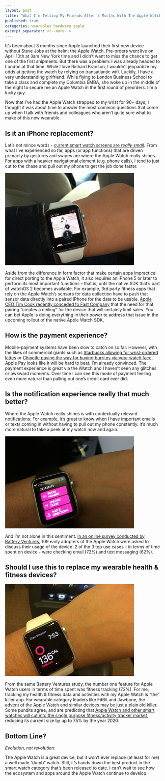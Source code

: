 ```yaml
---
layout: post
title: "What I’m Telling My Friends After 3 Months With The Apple Watch"
published: true
categories: wearables hardware apple
excerpt_separator: <!--more-->
---
```


It’s been about 3 months since Apple launched their first new device without Steve Jobs at the helm: the Apple Watch. Pre-orders went live on April 10th at 3am New York time and I didn’t want to miss the chance to get one of the first shipments. But there was a problem: I was already headed to London at that time. <!--more--> While I love Richard Branson, I wouldn’t jeopardize my odds at getting the watch by relying on transatlantic wifi. Luckily, I have a very understanding girlfriend. While flying to London Business School to take a class and complete my Columbia EMBA, she woke up in the middle of the night to secure me an Apple Watch in the first round of preorders. I’m a lucky guy.
 
Now that I’ve had the Apple Watch strapped to my wrist for 90+ days, I thought it was about time to answer the most common questions that come up when I talk with friends and colleagues who aren’t quite sure what to make of this new wearable.
 
## Is it an iPhone replacement?

Let’s not mince words - [current smart watch screens are *really small*](https://medium.com/@flyosity/inconvenient-truths-about-the-apple-watch-11bafa44551b). From what I’ve experienced so far, apps (or app functions) that are driven primarily by gestures and swipes are where the Apple Watch really shines. For apps with a heavier navigational element (e.g. phone calls), I tend to just cut to the chase and pull out my phone to get the job done faster. 

<img src="https://github.com/chowdhury/nikolai.in/blob/gh-pages/images/nc_watch_uber.png?raw=true" alt="Uber on the Watch" height="300" width="420">

Aside from the difference in form factor that make certain apps impractical for direct porting to the Apple Watch, it also requires an iPhone 5 or later to perform its most important functions – that is, until the native SDK that’s part of watchOS 2 becomes available. For example, 3rd party fitness apps that rely on the Apple Watch’s sensors for data collection have to push that sensor data directly into a paired iPhone for the data to be usable. [Apple CEO Tim Cook recently conceded to Fast Company](http://www.fastcompany.com/3042435/steves-legacy-tim-looks-ahead) that the need for that pairing “creates a ceiling” for the device that will certainly limit sales. You can bet Apple is doing everything in their power to address that issue in the upcoming rollout of the native Apple Watch SDK. 

## How is the payment experience?

Mobile-payment systems have been slow to catch on so far. However, with the likes of commercial giants such as [Starbucks allowing for wrist-ordered lattes](http://www.starbucks.com/coffeehouse/mobile-apps/applewatch) or [Chipotle paving the way for buying burritos via your watch face](http://mashable.com/2015/04/24/chipotle-app-apple-watch/), Apple Pay looks like it will be hard to beat. I’m already convinced. The payment experience is great via the iWatch and I haven’t seen any glitches or awkward moments. Over time I can see this mode of payment feeling even more natural than pulling out one’s credit card ever did.

## Is the notification experience really that much better?

Where the Apple Watch really shines is with contextually relevant notifications. For example, it’s great to know when I have important emails or texts coming in without having to pull out my phone constantly. It’s much more natural to take a peek at my watch now and again. 

<img src="https://github.com/chowdhury/nikolai.in/blob/gh-pages/images/nc_watch_spg.png?raw=true" alt="Showing my hotel information" height="300" width="420">

And I’m not alone in this sentiment. [In an online survey conducted by Battery Ventures](http://www.econtentmag.com/Articles/News/News-Feature/This-is-How-People-Are-Really-Using-the-Apple-Watch-104642.htm), 109 early adopters of the Apple Watch were asked to discuss their usage of the device. 2 of the 3 top use cases - in terms of time spent on device - were checking email (72%) and text messaging (62%).

## Should I use this to replace my wearable health & fitness devices?

<img src="https://github.com/chowdhury/nikolai.in/blob/gh-pages/images/nc_watch_cardio.png?raw=true" alt="Fitness options" height="300" width="420">

From the same Battery Ventures study, the number one feature for Apple Watch users in terms of time spent was fitness tracking (72%). For me, tracking my health & fitness data and activities with my Apple Watch is “the” killer app.  For wearable category leaders like FitBit and Jawbone, the advent of the Apple Watch and similar devices may be just a plain old killer. Some pundits agree, and are predicting that [Apple Watch and other smart watches will cut into the single purpose fitness/activity tracker market](http://www.cnbc.com/2015/05/08/will-fitbit-flop-as-smartwatches-takeover.html), reducing its current size by up to 75% by the year 2020.

## Bottom Line? 

*Evolution, not revolution*.

The Apple Watch is a great device, but it won’t ever replace (at least for me) a well made “dumb” watch. Still, it’s hands down the best product in the smart watch category that’s been released to date. I can’t wait to see how the ecosystem and apps around the Apple Watch continue to develop.

